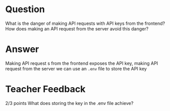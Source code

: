 # Question

What is the danger of making API requests with API keys from the frontend? How does making an API request from the server avoid this danger?

# Answer
Making API request s from the frontend exposes the API key, making API request from the server we can use an `.env` file to store the API key 
# Teacher Feedback
2/3 points
What does storing the key in the .env file achieve? 